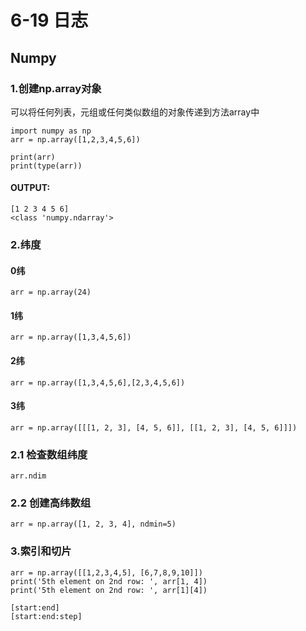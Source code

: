 # 6-19 日志

## Numpy

### 1.创建np.array对象
可以将任何列表，元组或任何类似数组的对象传递到方法array中

    import numpy as np
    arr = np.array([1,2,3,4,5,6])
    
    print(arr)
    print(type(arr))
    
#### OUTPUT:

    [1 2 3 4 5 6]
    <class 'numpy.ndarray'>


### 2.纬度
#### 0纬
    arr = np.array(24)
#### 1纬
    arr = np.array([1,3,4,5,6])
#### 2纬
    arr = np.array([1,3,4,5,6],[2,3,4,5,6])
#### 3纬
    arr = np.array([[[1, 2, 3], [4, 5, 6]], [[1, 2, 3], [4, 5, 6]]])
### 2.1 检查数组纬度
    arr.ndim
### 2.2 创建高纬数组
    arr = np.array([1, 2, 3, 4], ndmin=5)

### 3.索引和切片
    arr = np.array([[1,2,3,4,5], [6,7,8,9,10]])
    print('5th element on 2nd row: ', arr[1, 4])
    print('5th element on 2nd row: ', arr[1][4])
    
    [start:end]
    [start:end:step]

